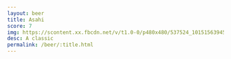 ```yaml
---
layout: beer
title: Asahi
score: 7
img: https://scontent.xx.fbcdn.net/v/t1.0-0/p480x480/537524_10151563945728745_1100203805_n.jpg?oh=3323ac59d085a55d0834adcf2388bf7c&oe=590FD5F4
desc: A classic
permalink: /beer/:title.html
---
```

